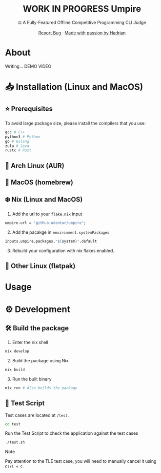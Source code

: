 <br />
<div align="center">
  <h1 align="center">WORK IN PROGRESS Umpire</h3>
  <p align="center">
    ⚖️ A Fully-Featured Offline Competitive Programming CLI Judge 
    <br />
    <br />
    <a href="https://github.com/udontur/judgel/issues/new">Report Bug</a>
    ·
    <a href="https://hadrianlau.com">Made with passion by Hadrian</a>
  </p>
</div>

# About
Writing...
DEMO VIDEO

# 📥 Installation (Linux and MacOS)
## ⭐ Prerequisites
To avoid large package size, please install the compilers that you use:
```nix
gcc # C++
python3 # Python
go # Golang
zulu # Java
rustc # Rust
```

## 🔵 Arch Linux (AUR)
## 🍺 MacOS (homebrew)
## ❄️ Nix (Linux and MacOS)
1. Add the url to your ```flake.nix``` input
```nix
umpire.url = "github:udontur/umpire";
```
2. Add the pacakge in ```environment.systemPackages```
```nix
inputs.umpire.packages."${system}".default
```
3. Rebuild your configuration with nix flakes enabled.
## 🐧 Other Linux (flatpak)

# Usage

# ⚙️ Development
## 🛠️ Build the package
1. Enter the nix shell
```sh
nix develop
```
2. Build the package using Nix
```sh
nix build
```
3. Run the built binary
```sh
nix run # Also builds the package
```
## 📝 Test Script
Test cases are located at `/test`.
```sh
cd test
```
Run the Test Script to check the application against the test cases
```sh
./test.sh
```
> [!NOTE]
> Pay attention to the TLE test case, you will need to manually cancel it using `Ctrl + C`. 

